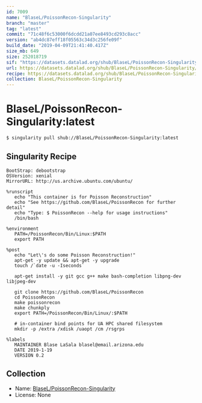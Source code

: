 ```yaml
---
id: 7009
name: "BlaseL/PoissonRecon-Singularity"
branch: "master"
tag: "latest"
commit: "71c48f6c53000f6dcdd21a07ee8493cd293c8acc"
version: "ab4dc87eff18f05563c34d3c256fe09f"
build_date: "2019-04-09T21:41:40.417Z"
size_mb: 649
size: 252018719
sif: "https://datasets.datalad.org/shub/BlaseL/PoissonRecon-Singularity/latest/2019-04-09-71c48f6c-ab4dc87e/ab4dc87eff18f05563c34d3c256fe09f.simg"
url: https://datasets.datalad.org/shub/BlaseL/PoissonRecon-Singularity/latest/2019-04-09-71c48f6c-ab4dc87e/
recipe: https://datasets.datalad.org/shub/BlaseL/PoissonRecon-Singularity/latest/2019-04-09-71c48f6c-ab4dc87e/Singularity
collection: BlaseL/PoissonRecon-Singularity
---
```


# BlaseL/PoissonRecon-Singularity:latest

```bash
$ singularity pull shub://BlaseL/PoissonRecon-Singularity:latest
```

## Singularity Recipe

```singularity
BootStrap: debootstrap
OSVersion: xenial
MirrorURL: http://us.archive.ubuntu.com/ubuntu/

%runscript
   echo "This container is for Poisson Reconstruction"
   echo "See https://github.com/BlaseL/PoissonRecon for further detail"
   echo "Type: $ PoissonRecon --help for usage instructions"
   /bin/bash

%environment
   PATH=/PoissonRecon/Bin/Linux:$PATH
   export PATH

%post
   echo "Let\'s do some Poisson Reconstruction!"
   apt-get -y update && apt-get -y upgrade
   touch /`date -u -Iseconds`

   apt-get install -y git gcc g++ make bash-completion libpng-dev libjpeg-dev

   git clone https://github.com/BlaseL/PoissonRecon
   cd PoissonRecon
   make poissonrecon
   make chunkply
   export PATH=/PoissonRecon/Bin/Linux/:$PATH

   # in-container bind points for UA HPC shared filesystem
   mkdir -p /extra /xdisk /uaopt /cm /rsgrps

%labels
   MAINTAINER Blase LaSala blasel@email.arizona.edu
   DATE 2019-1-19
   VERSION 0.2
```

## Collection

 - Name: [BlaseL/PoissonRecon-Singularity](https://github.com/BlaseL/PoissonRecon-Singularity)
 - License: None


